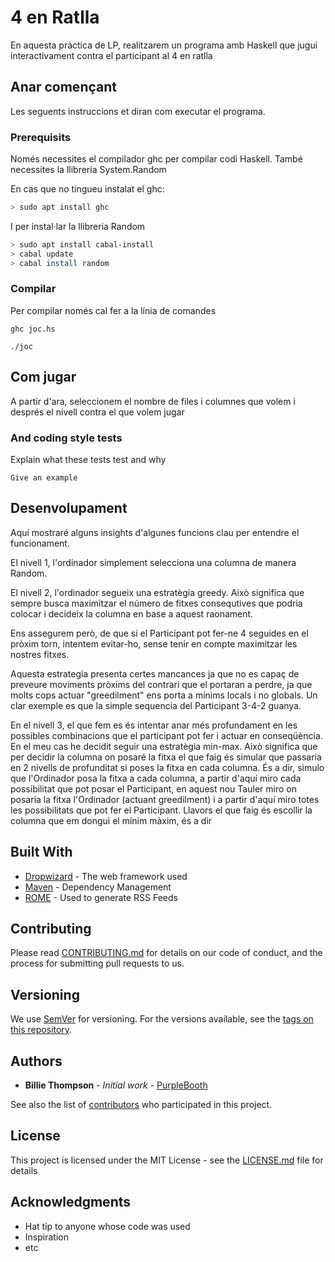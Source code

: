 # 4 en Ratlla

En aquesta pràctica de LP, realitzarem un programa amb Haskell que jugui interactivament contra el 
participant al 4 en ratlla

## Anar començant

Les seguents instruccions et diran com executar el programa.

### Prerequisits

Només necessites el compilador ghc per compilar codi Haskell. També necessites la llibreria System.Random

En cas que no tingueu instalat el ghc:

```bash
> sudo apt install ghc
```
I per instal·lar la llibreria Random

```bash
> sudo apt install cabal-install
> cabal update
> cabal install random
```

### Compilar

Per compilar només cal fer a la línia de comandes

```
ghc joc.hs
```

```
./joc
```

## Com jugar

A partir d'ara, seleccionem el nombre de files i columnes que volem i després el nivell contra el que volem jugar


### And coding style tests

Explain what these tests test and why

```
Give an example
```

## Desenvolupament

Aquí mostraré alguns insights d'algunes funcions clau per entendre el funcionament.

El nivell 1, l'ordinador simplement selecciona una columna de manera Random.

El nivell 2, l'ordinador segueix una estratègia greedy. Això significa que sempre busca maximitzar el número
de fitxes consequtives que podria colocar i decideix la columna en base a aquest raonament.

Ens assegurem però, de que si el Participant pot fer-ne 4 seguides en el pròxim torn, intentem evitar-ho, sense
tenir en compte maximitzar les nostres fitxes.

Aquesta estrategia presenta certes mancances ja que no es capaç de preveure moviments pròxims del contrari que
el portaran a perdre, ja que molts cops actuar "greedilment" ens porta a mínims locals i no globals. Un clar
exemple es que la simple sequencia del Participant 3-4-2 guanya.

En el nivell 3, el que fem es és intentar anar més profundament en les possibles combinacions que el participant
pot fer i actuar en conseqüència. En el meu cas he decidit seguir una estratègia min-max. Això significa que
per decidir la columna on posaré la fitxa el que faig és simular que passaria en 2 nivells de profunditat si 
poses la fitxa en cada columna. És a dir, simulo que l'Ordinador posa la fitxa a cada columna, a partir d'aquí
miro cada possibilitat que pot posar el Participant, en aquest nou Tauler miro on posaria la fitxa l'Ordinador
(actuant greedilment) i a partir d'aquí miro totes les possibilitats que pot fer el Participant.
Llavors el que faig és escollir la columna que em dongui el mínim màxim, és a dir


## Built With

* [Dropwizard](http://www.dropwizard.io/1.0.2/docs/) - The web framework used
* [Maven](https://maven.apache.org/) - Dependency Management
* [ROME](https://rometools.github.io/rome/) - Used to generate RSS Feeds

## Contributing

Please read [CONTRIBUTING.md](https://gist.github.com/PurpleBooth/b24679402957c63ec426) for details on our code of conduct, and the process for submitting pull requests to us.

## Versioning

We use [SemVer](http://semver.org/) for versioning. For the versions available, see the [tags on this repository](https://github.com/your/project/tags). 

## Authors

* **Billie Thompson** - *Initial work* - [PurpleBooth](https://github.com/PurpleBooth)

See also the list of [contributors](https://github.com/your/project/contributors) who participated in this project.

## License

This project is licensed under the MIT License - see the [LICENSE.md](LICENSE.md) file for details

## Acknowledgments

* Hat tip to anyone whose code was used
* Inspiration
* etc

